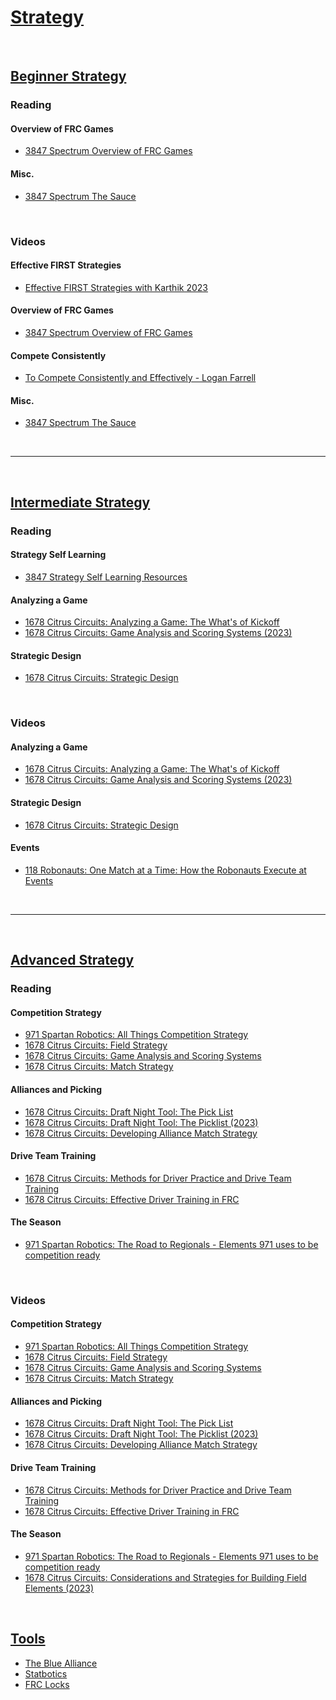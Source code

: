 # [Strategy]()

<br>

## [Beginner Strategy](./beginnerStrategy.md) <br>

### Reading <br>

#### Overview of FRC Games <br>
- [3847 Spectrum Overview of FRC Games](https://docs.google.com/presentation/d/e/2PACX-1vQgnQDo5wF8g1wZtlIzFYa3bvkPVU2jD60h9_UDFZTh3leDYgjO3k7AUpnHIFnpYRYEgP_eX_JNe8ew/pub?start=false&loop=false&delayms=3000&slide=id.p)

#### Misc. <br>
- [3847 Spectrum The Sauce](https://docs.google.com/presentation/d/1ds0-b_hzbc6l7c-GeNb7hqMawF7ZjPcb2eSuLVgDkA0/edit?usp=sharing)

<br>

### Videos <br>

#### Effective FIRST Strategies <br>
- [Effective FIRST Strategies with Karthik 2023](https://youtu.be/Y9B0Khob0Xk?si=_WmsMo3IoNrm2vtx)

#### Overview of FRC Games <br>
- [3847 Spectrum Overview of FRC Games](https://www.youtube.com/watch?v=vXg0Ar4g2EE)

#### Compete Consistently <br>
- [To Compete Consistently and Effectively - Logan Farrell](https://youtu.be/v5bzyUSzI2g?si=kkwklpgSYJXVKiJe)

#### Misc. <br>
- [3847 Spectrum The Sauce](https://youtu.be/OIWYjbQcudo?si=NwTN9QAURfghIrNW)

<br>

***

<br>

## [Intermediate Strategy](./intermediateStrategy.md) <br>

### Reading <br>

#### Strategy Self Learning <br>
- [3847 Strategy Self Learning Resources](https://docs.google.com/presentation/d/e/2PACX-1vSy-8s-4XXQzaCPwl0z96Vf6cmYHZW4wV-1cg-45YATyMupomRWASyu-JF91rE5oS8j0yKG82LyJ7BY/pub?start=false&loop=false&delayms=3000&slide=id.p)

#### Analyzing a Game <br>
- [1678 Citrus Circuits: Analyzing a Game: The What's of Kickoff](https://www.citruscircuits.org/uploads/6/9/3/4/6934550/analyzing_a_game.pdf)
- [1678 Citrus Circuits: Game Analysis and Scoring Systems (2023)](https://www.citruscircuits.org/uploads/6/9/3/4/6934550/game_analysis_2023.pptx)

#### Strategic Design <br>
- [1678 Citrus Circuits: Strategic Design](https://www.citruscircuits.org/uploads/6/9/3/4/6934550/strategic_design_2022.pdf)

<br>

### Videos <br>

#### Analyzing a Game <br>
- [1678 Citrus Circuits: Analyzing a Game: The What's of Kickoff](https://www.youtube.com/watch?v=T8jixiVZDhQ)
- [1678 Citrus Circuits: Game Analysis and Scoring Systems (2023)](https://youtu.be/EEF-r9oF0JY?si=yJOxVAxTXtku3ZOn)

#### Strategic Design <br>
- [1678 Citrus Circuits: Strategic Design](https://youtu.be/j-wOaF65cTU?si=pFEyX9pKhA1FJBdH)

#### Events <br>
- [118 Robonauts: One Match at a Time: How the Robonauts Execute at Events](https://youtu.be/uiYgt37zIrQ?si=tfxeR-FwqUmSr9F8)

<br>

***

<br>

## [Advanced Strategy](./advancedStrategy.md) <br>

### Reading <br>

#### Competition Strategy <br>
- [971 Spartan Robotics: All Things Competition Strategy](https://docs.google.com/presentation/d/1h_4HaMfQ_7fuALeHwRHzb929M0ikSRarVLEpGqkRE3U/edit#slide=id.g118adf9f0f0_0_92)
- [1678 Citrus Circuits: Field Strategy](https://www.citruscircuits.org/uploads/6/9/3/4/6934550/field_strategy.pdf)
- [1678 Citrus Circuits: Game Analysis and Scoring Systems](https://www.citruscircuits.org/uploads/6/9/3/4/6934550/game_analysis_2022.pdf)
- [1678 Citrus Circuits: Match Strategy](https://www.citruscircuits.org/uploads/6/9/3/4/6934550/developing_alliance_match_strategy_2023.pptx)

#### Alliances and Picking <br>
- [1678 Citrus Circuits: Draft Night Tool: The Pick List](https://www.citruscircuits.org/uploads/6/9/3/4/6934550/draft_night_tool__the_picklist-2022.pdf)
- [1678 Citrus Circuits: Draft Night Tool: The Picklist (2023)](https://www.citruscircuits.org/uploads/6/9/3/4/6934550/draft_night_tool__the_picklist-2023.pptx)
- [1678 Citrus Circuits: Developing Alliance Match Strategy](https://www.citruscircuits.org/uploads/6/9/3/4/6934550/developing_alliance_match_strategy_2022_.pdf)

#### Drive Team Training <br>
- [1678 Citrus Circuits: Methods for Driver Practice and Drive Team Training](https://www.citruscircuits.org/uploads/6/9/3/4/6934550/draft_methods_for_driver_practice.pdf)
- [1678 Citrus Circuits: Effective Driver Training in FRC](https://www.citruscircuits.org/uploads/6/9/3/4/6934550/effective_driving.pptx)

#### The Season <br>
- [971 Spartan Robotics: The Road to Regionals - Elements 971 uses to be competition ready](https://docs.google.com/presentation/d/1UVfp36n63UtEpxWNKG3ixD8cxhz5tGB800SvCSev3vY/edit#slide=id.p)

<br>

### Videos <br>

#### Competition Strategy <br>
- [971 Spartan Robotics: All Things Competition Strategy](https://www.youtube.com/watch?v=FG2VuWlTubg)
- [1678 Citrus Circuits: Field Strategy](https://www.youtube.com/watch?v=l44rENzzjag)
- [1678 Citrus Circuits: Game Analysis and Scoring Systems](https://www.youtube.com/watch?v=4sB_wzGxue0)
- [1678 Citrus Circuits: Match Strategy](https://youtu.be/51A5MIflmz8?si=m51pgOey-RDwfaPf)

#### Alliances and Picking
- [1678 Citrus Circuits: Draft Night Tool: The Pick List](https://www.youtube.com/watch?v=R0hJnk5wxBw)
- [1678 Citrus Circuits: Draft Night Tool: The Picklist (2023)](https://youtu.be/XOhxHFxiFV8?si=JpDykqEjVSKzUiDE)
- [1678 Citrus Circuits: Developing Alliance Match Strategy](https://www.youtube.com/watch?v=Pznkoozb7H0)

#### Drive Team Training <br>
- [1678 Citrus Circuits: Methods for Driver Practice and Drive Team Training](https://www.youtube.com/watch?v=GkQVJ10B97w)
- [1678 Citrus Circuits: Effective Driver Training in FRC](https://youtu.be/EeAovf8hZEs?si=zOtx3mT6J5ERFp2F)

#### The Season <br>
- [971 Spartan Robotics: The Road to Regionals - Elements 971 uses to be competition ready](https://www.youtube.com/watch?v=Rb2zFXUJF3k)
- [1678 Citrus Circuits: Considerations and Strategies for Building Field Elements (2023)](https://youtu.be/1Oro5Ab05_A?si=tyYE8PI4r3vk_1xc)

<br>



## [Tools](./tools.md) <br>

- [The Blue Alliance](https://www.thebluealliance.com/)
- [Statbotics](https://www.statbotics.io/)
- [FRC Locks](https://frclocks.com)
